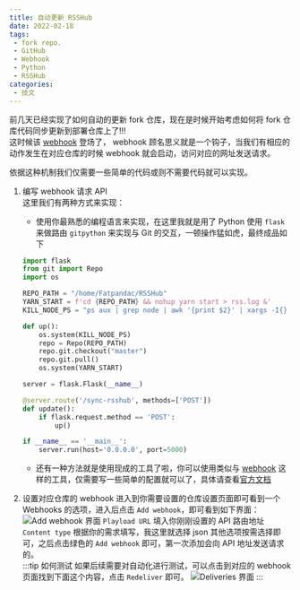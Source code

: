 ```yaml
---
title: 自动更新 RSSHub
date: 2022-02-18
tags:
 - fork repo.
 - GitHub
 - Webhook
 - Python
 - RSSHub
categories:
 - 技文
---
```


前几天已经实现了如何自动的更新 fork 仓库，现在是时候开始考虑如何将 fork 仓库代码同步更新到部署仓库上了!!!  
这时候该 [webhook](https://docs.github.com/en/developers/webhooks-and-events/webhooks/about-webhooks) 登场了， webhook 顾名思义就是一个钩子，当我们有相应的动作发生在对应仓库的时候 webhook 就会启动，访问对应的网址发送请求。  

<!-- more -->

依据这种机制我们仅需要一些简单的代码或则不需要代码就可以实现。  

1. 编写 webhook 请求 API  
    这里我们有两种方式来实现：
    - 使用你最熟悉的编程语言来实现，在这里我就是用了 Python 
    使用 `flask` 来做路由 `gitpython` 来实现与 Git 的交互，一顿操作猛如虎，最终成品如下  
    ```Python
    import flask
    from git import Repo
    import os

    REPO_PATH = "/home/Fatpandac/RSSHub"
    YARN_START = f'cd {REPO_PATH} && nohup yarn start > rss.log &'
    KILL_NODE_PS = "ps aux | grep node | awk '{print $2}' | xargs -I{} kill -9 {}"

    def up():
        os.system(KILL_NODE_PS)
        repo = Repo(REPO_PATH)
        repo.git.checkout("master")
        repo.git.pull()
        os.system(YARN_START)

    server = flask.Flask(__name__)

    @server.route('/sync-rsshub', methods=['POST'])
    def update():
        if flask.request.method == 'POST':
            up()

    if __name__ == '__main__':
        server.run(host='0.0.0.0', port=5000)
    ```
    - 还有一种方法就是使用现成的工具了啦，你可以使用类似与 [webhook](https://github.com/adnanh/webhook) 这样的工具，仅需要写一些简单的配置就可以了，具体请查看[官方文档](https://github.com/adnanh/webhook#readme)

2. 设置对应仓库的 webhook
进入到你需要设置的仓库设置页面即可看到一个 Webhooks 的选项，进入后点击 `Add webhook`，即可看到如下界面：  
![Add webhook 界面](/images/gaVNfQHMXT426Ob.png)
`Playload URL` 填入你刚刚设置的 API 路由地址  
`Content type` 根据你的需求填写，我这里就选择 json
其他选项按需选择即可，之后点击绿色的 `Add webhook` 即可，第一次添加会向 API 地址发送请求的。  
:::tip 如何测试
如果后续需要对自动化进行测试，可以点击到对应的 webhook 页面找到下面这个内容，点击 `Redeliver` 即可。
![Deliveries 界面](/images/I9tTfKNjv2usEWZ.png)
:::
